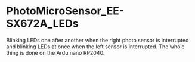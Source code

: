 # PhotoMicroSensor_EE-SX672A_LEDs
Blinking LEDs one after another when the right photo sensor is interrupted and blinking LEDs at once when the left sensor is interrupted. The whole thing is done on the Ardu nano RP2040.
